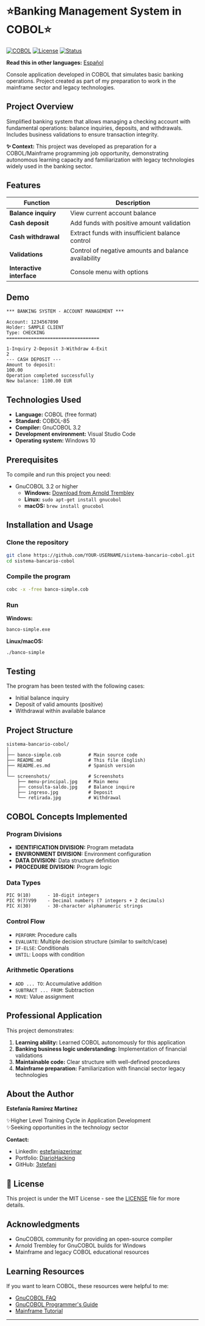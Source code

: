 # ⭐Banking Management System in COBOL⭐

[![COBOL](https://img.shields.io/badge/COBOL-3.2-blue)](https://gnucobol.sourceforge.io/)
[![License](https://img.shields.io/badge/license-MIT-green)](LICENSE)
[![Status](https://img.shields.io/badge/status-active-success)]()

**Read this in other languages:** [Español](README.es.md)

Console application developed in COBOL that simulates basic banking operations. Project created as part of my preparation to work in the mainframe sector and legacy technologies.

## Project Overview

Simplified banking system that allows managing a checking account with fundamental operations: balance inquiries, deposits, and withdrawals. Includes business validations to ensure transaction integrity.

**✨ Context:** This project was developed as preparation for a COBOL/Mainframe programming job opportunity, demonstrating autonomous learning capacity and familiarization with legacy technologies widely used in the banking sector.

## Features

| Function | Description |
|---------|-------------|
| **Balance inquiry** | View current account balance |
| **Cash deposit** | Add funds with positive amount validation |
| **Cash withdrawal** | Extract funds with insufficient balance control |
| **Validations** | Control of negative amounts and balance availability |
| **Interactive interface** | Console menu with options |

## Demo

```
*** BANKING SYSTEM - ACCOUNT MANAGEMENT ***

Account: 1234567890
Holder: SAMPLE CLIENT
Type: CHECKING
==================================

1-Inquiry 2-Deposit 3-Withdraw 4-Exit
2
--- CASH DEPOSIT ---
Amount to deposit: 
100.00
Operation completed successfully
New balance: 1100.00 EUR
```

## Technologies Used

- **Language:** COBOL (free format)
- **Standard:** COBOL-85
- **Compiler:** GnuCOBOL 3.2
- **Development environment:** Visual Studio Code
- **Operating system:** Windows 10

## Prerequisites

To compile and run this project you need:

- GnuCOBOL 3.2 or higher
  - **Windows:** [Download from Arnold Trembley](https://www.arnoldtrembley.com/GnuCOBOL.htm)
  - **Linux:** `sudo apt-get install gnucobol`
  - **macOS:** `brew install gnucobol`

## Installation and Usage

### Clone the repository

```bash
git clone https://github.com/YOUR-USERNAME/sistema-bancario-cobol.git
cd sistema-bancario-cobol
```

### Compile the program

```bash
cobc -x -free banco-simple.cob
```

### Run

**Windows:**
```cmd
banco-simple.exe
```

**Linux/macOS:**
```bash
./banco-simple
```

## Testing

The program has been tested with the following cases:

- Initial balance inquiry
- Deposit of valid amounts (positive)
- Withdrawal within available balance

## Project Structure

```
sistema-bancario-cobol/
│
├── banco-simple.cob          # Main source code
├── README.md                 # This file (English)
├── README.es.md              # Spanish version
│
└── screenshots/              # Screenshots
    ├── menu-principal.jpg    # Main menu
    ├── consulta-saldo.jpg    # Balance inquire
    ├── ingreso.jpg           # Deposit
    └── retirada.jpg          # Withdrawal
```
## COBOL Concepts Implemented

### Program Divisions
- **IDENTIFICATION DIVISION:** Program metadata
- **ENVIRONMENT DIVISION:** Environment configuration
- **DATA DIVISION:** Data structure definition
- **PROCEDURE DIVISION:** Program logic

### Data Types
```cobol
PIC 9(10)      - 10-digit integers
PIC 9(7)V99    - Decimal numbers (7 integers + 2 decimals)
PIC X(30)      - 30-character alphanumeric strings
```

### Control Flow
- `PERFORM`: Procedure calls
- `EVALUATE`: Multiple decision structure (similar to switch/case)
- `IF-ELSE`: Conditionals
- `UNTIL`: Loops with condition

### Arithmetic Operations
- `ADD ... TO`: Accumulative addition
- `SUBTRACT ... FROM`: Subtraction
- `MOVE`: Value assignment

## Professional Application

This project demonstrates:

1. **Learning ability:** Learned COBOL autonomously for this application
2. **Banking business logic understanding:** Implementation of financial validations
3. **Maintainable code:** Clear structure with well-defined procedures
4. **Mainframe preparation:** Familiarization with financial sector legacy technologies

## About the Author

**Estefanía Ramírez Martínez**

✨Higher Level Training Cycle in Application Development  
✨Seeking opportunities in the technology sector  

**Contact:**
- LinkedIn: [estefaniazerimar](https://www.linkedin.com/in/estefaniazerimar/)
- Portfolio: [DiarioHacking](https://diariohacking.com/)
- GitHub: [3stefani](https://github.com/3stefani)

## 📄 License

This project is under the MIT License - see the [LICENSE](LICENSE) file for more details.

## Acknowledgments

- GnuCOBOL community for providing an open-source compiler
- Arnold Trembley for GnuCOBOL builds for Windows
- Mainframe and legacy COBOL educational resources

## Learning Resources

If you want to learn COBOL, these resources were helpful to me:

- [GnuCOBOL FAQ](https://gnucobol.sourceforge.io/faq/index.html)
- [GnuCOBOL Programmer's Guide](https://gnucobol.sourceforge.io/guides.html)
- [Mainframe Tutorial](https://www.tutorialspoint.com/cobol/index.htm)

---


